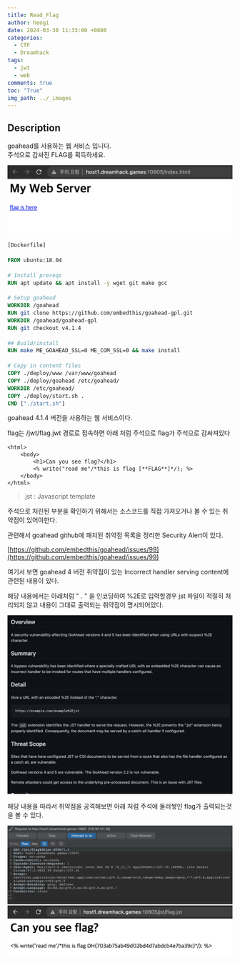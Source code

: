 ```yaml
---
title: Read_Flag
author: heogi
date: 2024-03-30 11:33:00 +0800
categories:
  - CTF
  - Dreamhack
tags:
  - jwt
  - web
comments: true
toc: "True"
img_path: ../_images
---
```

## **Description**

goahead를 사용하는 웹 서비스 입니다.  
주석으로 감싸진 FLAG를 획득하세요.

![](../_images/Pasted%20image%2020240330160117.png)

``` DockerFile
[Dockerfile]

FROM ubuntu:18.04

# Install prereqs
RUN apt update && apt install -y wget git make gcc

# Setup goahead
WORKDIR /goahead
RUN git clone https://github.com/embedthis/goahead-gpl.git
WORKDIR /goahead/goahead-gpl
RUN git checkout v4.1.4

## Build/install
RUN make ME_GOAHEAD_SSL=0 ME_COM_SSL=0 && make install

# Copy in content files
COPY ./deploy/www /var/www/goahead
COPY ./deploy/goahead /etc/goahead/
WORKDIR /etc/goahead/
COPY ./deploy/start.sh .
CMD ["./start.sh"]
```

goahead 4.1.4 버전을 사용하는 웹 서비스이다.

flag는 /jwt/flag.jwt 경로로 접속하면 아래 처럼 주석으로 flag가 주석으로 감싸져있다

``` jwt
<html>
	<body>
		<h1>Can you see flag?</h1>
		<% write("read me"/*this is flag [**FLAG**]*/); %>
	</body>
</html>
```

> jst : Javascript template 

주석으로 처린된 부분을 확인하기 위해서는 소스코드를 직접 가져오거나 볼 수 있는 취약점이 있어야한다.

관련해서 goahead github에 패치된 취약점 목록을 정리한 Security Alert이 있다.

[https://github.com/embedthis/goahead/issues/99](https://github.com/embedthis/goahead/issues/99)

여기서 보면 goahead 4 버전 취약점이 있는 Incorrect handler serving content에 관련된 내용이 있다.

해당 내용에서는 아래처럼 " . " 을 인코딩하여 %2E로 입력할경우 jst 파일이 적절히 처리되지 않고 내용이 그대로 출력되는 취약점이 명시되어있다.

![](../_images/Pasted%20image%2020240330160157.png)

해당 내용을 따라서 취약점을 공격해보면 아래 처럼 주석에 둘러쌓인 flag가 출력되는것을 볼 수 있다.

![](../_images/Pasted%20image%2020240330160203.png)![](../_images/Pasted%20image%2020240330160207.png)